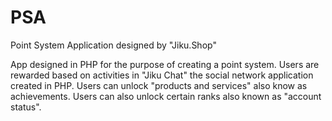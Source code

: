# PSA
Point System Application designed by "Jiku.Shop"

App designed in PHP for the purpose of creating a point system.
Users are rewarded based on activities in "Jiku Chat" the social network application created in PHP.
Users can unlock "products and services" also know as achievements. 
Users can also unlock certain ranks also known as "account status".
